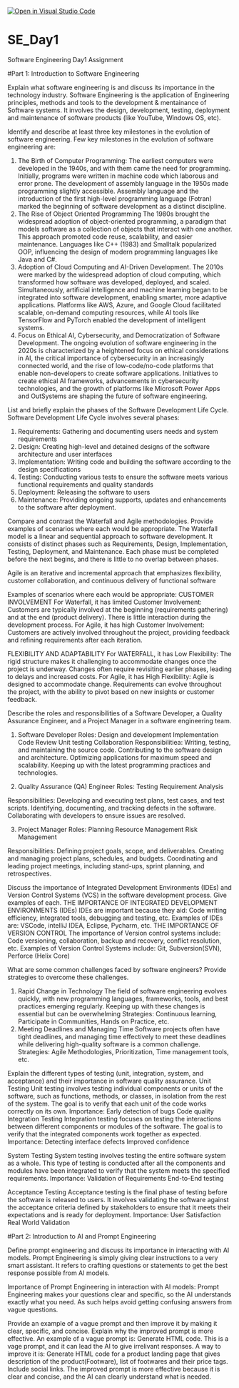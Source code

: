 [![Open in Visual Studio Code](https://classroom.github.com/assets/open-in-vscode-2e0aaae1b6195c2367325f4f02e2d04e9abb55f0b24a779b69b11b9e10269abc.svg)](https://classroom.github.com/online_ide?assignment_repo_id=15571089&assignment_repo_type=AssignmentRepo)
# SE_Day1
Software Engineering Day1 Assignment

#Part 1: Introduction to Software Engineering

Explain what software engineering is and discuss its importance in the technology industry.
Software Engineering is the application of Engineering principles, methods and tools to the development & mentainance of Software systems. It involves the design, development, testing, deployment and maintenance of software products (like YouTube, Windows OS, etc).

Identify and describe at least three key milestones in the evolution of software engineering.
Few key milestones in the evolution of software engineering are:
1. The Birth of Computer Programming: The earliest computers were developed in the 1940s, and with them came the need for programming.
   Initially, programs were written in machine code which laborous and error prone.
The development of assembly language in the 1950s made programming slightly accessible. Assembly language and the introduction of the first high-level programming language (Fotran)
marked the beginning of software development as a distinct discipline.
2. The Rise of Object Oriented Programming
   The 1980s brought the widespread adoption of object-oriented programming, a paradigm that models software as a collection of objects that interact with one another.
   This approach promoted code reuse, scalability, and easier maintenance.
   Languages like C++ (1983) and Smalltalk popularized OOP, influencing the design of modern programming languages like Java and C#.
3. Adoption of Cloud Computing and AI-Driven Development. The 2010s were marked by the widespread adoption of cloud computing, which transformed how software was developed, deployed, and scaled.
   Simultaneously, artificial intelligence and machine learning began to be integrated into software development, enabling smarter, more adaptive applications.
   Platforms like AWS, Azure, and Google Cloud facilitated scalable, on-demand computing resources, while AI tools like TensorFlow and PyTorch enabled the development of intelligent systems.
4. Focus on Ethical AI, Cybersecurity, and Democratization of Software Development. The ongoing evolution of software engineering in the 2020s is characterized by a heightened focus on ethical considerations in AI, the critical importance of cybersecurity in an increasingly connected world, and the rise of low-code/no-code platforms that enable non-developers to create software applications.
Initiatives to create ethical AI frameworks, advancements in cybersecurity technologies, and the growth of platforms like Microsoft Power Apps and OutSystems are shaping the future of software engineering.

List and briefly explain the phases of the Software Development Life Cycle.
Software Development Life Cycle involves several phases:
1. Requirements: Gathering and documenting users needs and system requirements
2. Design: Creating high-level and detained designs of the software architecture and user interfaces
3. Implementation: Writing code and building the software according to the design specifications
4. Testing: Conducting various tests to ensure the software meets various functional requirements and quality standards
5. Deployment: Releasing the software to users 
6. Maintenance: Providing ongoing supports, updates and enhancements to the software after deployment.
   

Compare and contrast the Waterfall and Agile methodologies. Provide examples of scenarios where each would be appropriate.
The Waterfall model is a linear and sequential approach to software development. It consists of distinct phases such as Requirements, Design, Implementation, Testing, Deployment, and Maintenance. Each phase must be completed before the next begins, and there is little to no overlap between phases.

Agile is an iterative and incremental approach that emphasizes flexibility, customer collaboration, and continuous delivery of functional software

Examples of scenarios where each would be appropriate:
CUSTOMER INVOLVEMENT
For Waterfall, it has limited Customer Involvement: Customers are typically involved at the beginning (requirements gathering) and at the end (product delivery). There is little interaction during the development process.
For Agile, it has high Customer Involvement: Customers are actively involved throughout the project, providing feedback and refining requirements after each iteration.

FLEXIBILITY AND ADAPTABILITY
For WATERFALL, it has Low Flexibility: The rigid structure makes it challenging to accommodate changes once the project is underway. Changes often require revisiting earlier phases, leading to delays and increased costs.
For Agile, it has High Flexibility: Agile is designed to accommodate change. Requirements can evolve throughout the project, with the ability to pivot based on new insights or customer feedback.


Describe the roles and responsibilities of a Software Developer, a Quality Assurance Engineer, and a Project Manager in a software engineering team.

1. Software Developer
   Roles:
    Design and development
    Implementation
    Code Review
    Unit testing
    Collaboration
   Responsibilitiea:
    Writing, testing, and maintaining the source code.
    Contributing to the software design and architecture.
    Optimizing applications for maximum speed and scalability.
    Keeping up with the latest programming practices and technologies.
   
2. Quality Assurance (QA) Engineer
Roles:
   Testing
   Requirement Analysis

Responsibilities:
   Developing and executing test plans, test cases, and test scripts.
   Identifying, documenting, and tracking defects in the software.
   Collaborating with developers to ensure issues are resolved.

3. Project Manager
Roles:
   Planning
   Resource Management
   Risk Management

Responsibilities:
  Defining project goals, scope, and deliverables.
  Creating and managing project plans, schedules, and budgets.
  Coordinating and leading project meetings, including stand-ups, sprint planning, and retrospectives.

Discuss the importance of Integrated Development Environments (IDEs) and Version Control Systems (VCS) in the software development process. Give examples of each.
THE IMPORTANCE OF  INTEGRATED DEVELOPMENT ENVIRONMENTS (IDEs)
IDEs are important because they aid:
  Code writing efficiency, integrated tools, debugging and testing, etc.
  Examples of IDEs are: VSCode, intelliJ IDEA, Eclipse, Pycharm, etc.
THE IMPORTANCE OF VERSION CONTROL
The importance of Version control systems include:
 Code versioning, collaboration, backup and recovery, conflict resolution, etc.
Examples of Version Control Systems include:
  Git, Subversion(SVN), Perforce (Helix Core)

What are some common challenges faced by software engineers? Provide strategies to overcome these challenges.
1. Rapid Change in Technology
  The field of software engineering evolves quickly, with new programming languages, frameworks, tools, and best practices emerging regularly. 
  Keeping up with these changes is essential but can be overwhelming
Strategies:
  Continuous learning, Participate in Communities, Hands on Practice, etc.
2. Meeting Deadlines and Managing Time
   Software projects often have tight deadlines, and managing time effectively to meet these deadlines while delivering high-quality software is a common challenge.
Strategies:
Agile Methodologies, Prioritization, Time management tools, etc.


Explain the different types of testing (unit, integration, system, and acceptance) and their importance in software quality assurance.
  Unit Testing
    Unit testing involves testing individual components or units of the software, such as functions, methods, or classes, in isolation from the rest of the system. 
    The goal is to verify that each unit of the code works correctly on its own.
  Importance:
    Early detection of bugs
    Code quality
  Integration Testing
    Integration testing focuses on testing the interactions between different components or modules of the software. 
    The goal is to verify that the integrated components work together as expected.
  Importance:
    Detecting interface defects
    Improved confidence

  System Testing
    System testing involves testing the entire software system as a whole. This type of testing is conducted after all the components and modules have been integrated to verify that the     system meets the specified requirements.
  Importance:
  Validation of Requirements
  End-to-End testing

 Acceptance Testing
  Acceptance testing is the final phase of testing before the software is released to users. It involves validating the software against the acceptance criteria defined by stakeholders    to ensure that it meets their expectations and is ready for deployment.
Importance:
User Satisfaction
Real World Validation

#Part 2: Introduction to AI and Prompt Engineering


Define prompt engineering and discuss its importance in interacting with AI models.
Prompt Engineering is simply giving clear instructions to a very smart assistant. It refers to crafting questions or statements to get the best response possible from AI models.

Importance of Prompt Engineering in interaction with AI models:
Prompt Engineering makes your questions clear and specific, so the AI understands exactly what you need. As such helps avoid getting confusing answers from vague questions.

Provide an example of a vague prompt and then improve it by making it clear, specific, and concise. Explain why the improved prompt is more effective.
An example of a vague prompt is:
Generate HTML code. This is a vage prompt, and it can lead the AI to give irrelivant responses.
A way to improve it is:
Generate HTML code for a product landing page that gives description of the product(Footware), list of footwares and their price tags. Include social links.
    The improved prompt is more effective because it is clear and concise, and the AI can clearly understand what is needed.

